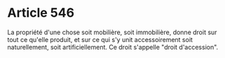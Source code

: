 # Article 546

La propriété d'une chose soit mobilière, soit immobilière, donne droit sur tout ce qu'elle produit, et sur ce qui s'y unit accessoirement soit naturellement, soit artificiellement.   Ce droit s'appelle "droit d'accession".
